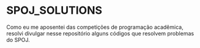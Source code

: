 SPOJ_SOLUTIONS
==============

Como eu me aposentei das competições de programação acadêmica, resolvi divulgar nesse repositório alguns códigos que resolvem problemas do SPOJ. 